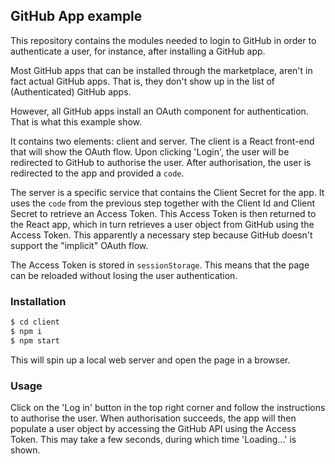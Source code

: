 ## GitHub App example

This repository contains the modules needed to login to GitHub in order to authenticate a user, for instance, after installing a GitHub app. 

Most GitHub apps that can be installed through the marketplace, aren't in fact actual GitHub apps. That is, they don't show up in the list of (Authenticated) GitHub apps.

However, all GitHub apps install an OAuth component for authentication. That is what this example show. 

It contains two elements: client and server. The client is a React front-end that will show the OAuth flow. Upon clicking 'Login', the user will be redirected to GitHub to authorise the user. After authorisation, the user is redirected to the app and provided a `code`. 

The server is a specific service that contains the Client Secret for the app. It uses the `code` from the previous step together with the Client Id and Client Secret to retrieve an Access Token. This Access Token is then returned to the React app, which in turn retrieves a user object from GitHub using the Access Token. This apparently a necessary step because GitHub doesn't support the "implicit" OAuth flow.

The Access Token is stored in `sessionStorage`. This means that the page can be reloaded without losing the user authentication.

### Installation

```bash
$ cd client
$ npm i
$ npm start
```

This will spin up a local web server and open the page in a browser.

### Usage

Click on the 'Log in' button in the top right corner and follow the instructions to authorise the user. When authorisation succeeds, the app will then populate a user object by accessing the GitHub API using the Access Token. This may take a few seconds, during which time 'Loading...' is shown.

